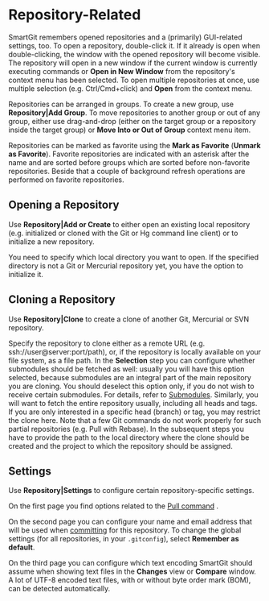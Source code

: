 # Repository-Related

SmartGit remembers opened repositories and a (primarily) GUI-related
settings, too. To open a repository, double-click it. If it already is
open when double-clicking, the window with the opened repository will
become visible. The repository will open in a new window if the current
window is currently executing commands or **Open in New Window** from
the repository's context menu has been selected. To open multiple
repositories at once, use multiple selection (e.g. Ctrl/Cmd+click) and
**Open** from the context menu.

Repositories can be arranged in groups. To create a new group, use
**Repository\|Add Group**. To move repositories to another group or out
of any group, either use drag-and-drop (either on the target group or a
repository inside the target group) or **Move Into or Out of Group**
context menu item.

Repositories can be marked as favorite using the **Mark as Favorite**
(**Unmark as Favorite**). Favorite repositories are indicated with an
asterisk after the name and are sorted before groups which are sorted
before non-favorite repositories. Beside that a couple of background
refresh operations are performed on favorite repositories.

## Opening a Repository

Use **Repository\|Add or Create** to either open an existing local
repository (e.g. initialized or cloned with the Git or Hg command line
client) or to initialize a new repository.

You need to specify which local directory you want to open. If the
specified directory is not a Git or Mercurial repository yet, you have
the option to initialize it.

## Cloning a Repository

Use **Repository\|Clone** to create a clone of another Git, Mercurial or
SVN repository.

Specify the repository to clone either as a remote URL (e.g.
ssh://user@server:port/path), or, if the repository is locally available
on your file system, as a file path. In the **Selection** step you can
configure whether submodules should be fetched as well: usually you will
have this option selected, because submodules are an integral part of
the main repository you are cloning. You should deselect this option
only, if you do not wish to receive certain submodules. For details,
refer to [Submodules](Submodules.md#Submodules-submodules).
Similarly, you will want to fetch the entire repository usually,
including all heads and tags. If you are only interested in a specific
head (branch) or tag, you may restrict the clone here. Note that a few
Git commands do not work properly for such partial repositories (e.g.
Pull with Rebase). In the subsequent steps you have to provide the path
to the local directory where the clone should be created and the project
to which the repository should be assigned.

## Settings

Use **Repository\|Settings** to configure certain repository-specific
settings.

On the first page you find options related to the [Pull command](Synchronizing-with-Remote-Repositories.md#pull)
.

On the second page you can configure your name and email address that
will be used when
[committing](Local-Operations-on-the-Working-Tree.md#commit)
for this repository. To change the global settings (for all
repositories, in your `.gitconfig`), select **Remember as default**.

On the third page you can configure which text encoding SmartGit should
assume when showing text files in the **Changes** view or **Compare**
window. A lot of UTF-8 encoded text files, with or without byte order
mark (BOM), can be detected automatically.
